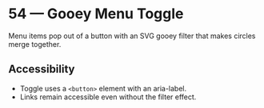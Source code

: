 # 54 — Gooey Menu Toggle

Menu items pop out of a button with an SVG gooey filter that makes circles merge together.

## Accessibility
- Toggle uses a `<button>` element with an aria-label.
- Links remain accessible even without the filter effect.

